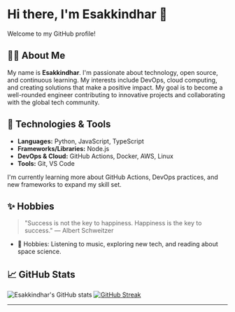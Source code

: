 # Hi there, I'm Esakkindhar 👋

Welcome to my GitHub profile! 

## 👨‍💻 About Me

My name is **Esakkindhar**. I'm passionate about technology, open source, and continuous learning. My interests include DevOps, cloud computing, and creating solutions that make a positive impact. My goal is to become a well-rounded engineer contributing to innovative projects and collaborating with the global tech community.

## 🚀 Technologies & Tools

- **Languages:** Python, JavaScript, TypeScript
- **Frameworks/Libraries:** Node.js
- **DevOps & Cloud:** GitHub Actions, Docker, AWS, Linux
- **Tools:** Git, VS Code

I'm currently learning more about GitHub Actions, DevOps practices, and new frameworks to expand my skill set.


## ✨ Hobbies

> "Success is not the key to happiness. Happiness is the key to success." — Albert Schweitzer

- 🎵 Hobbies: Listening to music, exploring new tech, and reading about space science.

## 📈 GitHub Stats

![Esakkindhar's GitHub stats](https://github-readme-stats.vercel.app/api?username=Esakkindhar&show_icons=true&theme=radical)
[![GitHub Streak](https://github-readme-streak-stats.herokuapp.com?user=Esakkindhar&theme=radical&date_format=M%20j%5B%2C%20Y%5D)](https://git.io/streak-stats)

---
